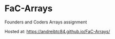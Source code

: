 # FaC-Arrays
Founders and Coders Arrays assignment

Hosted at:
https://andreibtc84.github.io/FaC-Arrays/
